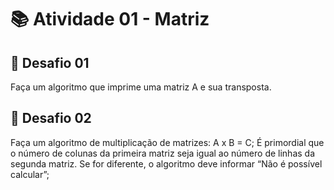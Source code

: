 # 📚 Atividade 01 - Matriz

## 📜 Desafio 01

Faça um algoritmo que imprime uma matriz A e sua transposta.

## 📜 Desafio 02

Faça um algoritmo de multiplicação de matrizes: A x B = C;
É primordial que o número de colunas da primeira matriz seja igual ao número
de linhas da segunda matriz. Se for diferente, o algoritmo deve informar “Não é
possível calcular”;
